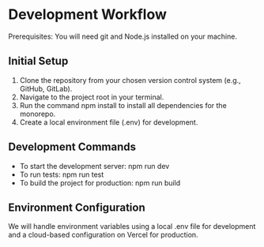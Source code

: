 # Development Workflow

Prerequisites: You will need git and Node.js installed on your machine.

## Initial Setup

1. Clone the repository from your chosen version control system (e.g., GitHub, GitLab).
2. Navigate to the project root in your terminal.
3. Run the command npm install to install all dependencies for the monorepo.
4. Create a local environment file (.env) for development.

## Development Commands

- To start the development server: npm run dev
- To run tests: npm run test
- To build the project for production: npm run build

## Environment Configuration

We will handle environment variables using a local .env file for development and a cloud-based configuration on Vercel for production.
